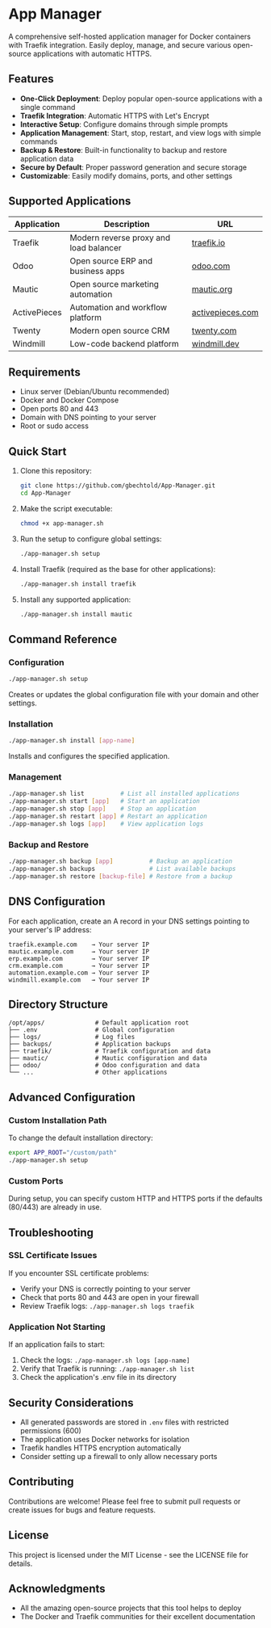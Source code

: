 # App Manager

A comprehensive self-hosted application manager for Docker containers with Traefik integration. Easily deploy, manage, and secure various open-source applications with automatic HTTPS.

## Features

- **One-Click Deployment**: Deploy popular open-source applications with a single command
- **Traefik Integration**: Automatic HTTPS with Let's Encrypt
- **Interactive Setup**: Configure domains through simple prompts
- **Application Management**: Start, stop, restart, and view logs with simple commands
- **Backup & Restore**: Built-in functionality to backup and restore application data
- **Secure by Default**: Proper password generation and secure storage
- **Customizable**: Easily modify domains, ports, and other settings

## Supported Applications

| Application | Description | URL |
|-------------|-------------|-----|
| Traefik | Modern reverse proxy and load balancer | [traefik.io](https://traefik.io/) |
| Odoo | Open source ERP and business apps | [odoo.com](https://www.odoo.com/) |
| Mautic | Open source marketing automation | [mautic.org](https://www.mautic.org/) |
| ActivePieces | Automation and workflow platform | [activepieces.com](https://www.activepieces.com/) |
| Twenty | Modern open source CRM | [twenty.com](https://www.twenty.com/) |
| Windmill | Low-code backend platform | [windmill.dev](https://www.windmill.dev/) |

## Requirements

- Linux server (Debian/Ubuntu recommended)
- Docker and Docker Compose
- Open ports 80 and 443
- Domain with DNS pointing to your server
- Root or sudo access

## Quick Start

1. Clone this repository:
   ```bash
   git clone https://github.com/gbechtold/App-Manager.git
   cd App-Manager
   ```

2. Make the script executable:
   ```bash
   chmod +x app-manager.sh
   ```

3. Run the setup to configure global settings:
   ```bash
   ./app-manager.sh setup
   ```

4. Install Traefik (required as the base for other applications):
   ```bash
   ./app-manager.sh install traefik
   ```

5. Install any supported application:
   ```bash
   ./app-manager.sh install mautic
   ```

## Command Reference

### Configuration

```bash
./app-manager.sh setup
```
Creates or updates the global configuration file with your domain and other settings.

### Installation

```bash
./app-manager.sh install [app-name]
```
Installs and configures the specified application.

### Management

```bash
./app-manager.sh list          # List all installed applications
./app-manager.sh start [app]   # Start an application
./app-manager.sh stop [app]    # Stop an application
./app-manager.sh restart [app] # Restart an application
./app-manager.sh logs [app]    # View application logs
```

### Backup and Restore

```bash
./app-manager.sh backup [app]          # Backup an application
./app-manager.sh backups               # List available backups
./app-manager.sh restore [backup-file] # Restore from a backup
```

## DNS Configuration

For each application, create an A record in your DNS settings pointing to your server's IP address:

```
traefik.example.com    → Your server IP
mautic.example.com     → Your server IP
erp.example.com        → Your server IP
crm.example.com        → Your server IP
automation.example.com → Your server IP
windmill.example.com   → Your server IP
```

## Directory Structure

```
/opt/apps/              # Default application root
├── .env                # Global configuration
├── logs/               # Log files
├── backups/            # Application backups
├── traefik/            # Traefik configuration and data
├── mautic/             # Mautic configuration and data
├── odoo/               # Odoo configuration and data
└── ...                 # Other applications
```

## Advanced Configuration

### Custom Installation Path

To change the default installation directory:

```bash
export APP_ROOT="/custom/path"
./app-manager.sh setup
```

### Custom Ports

During setup, you can specify custom HTTP and HTTPS ports if the defaults (80/443) are already in use.

## Troubleshooting

### SSL Certificate Issues

If you encounter SSL certificate problems:
- Verify your DNS is correctly pointing to your server
- Check that ports 80 and 443 are open in your firewall
- Review Traefik logs: `./app-manager.sh logs traefik`

### Application Not Starting

If an application fails to start:
1. Check the logs: `./app-manager.sh logs [app-name]`
2. Verify that Traefik is running: `./app-manager.sh list`
3. Check the application's .env file in its directory

## Security Considerations

- All generated passwords are stored in `.env` files with restricted permissions (600)
- The application uses Docker networks for isolation
- Traefik handles HTTPS encryption automatically
- Consider setting up a firewall to only allow necessary ports

## Contributing

Contributions are welcome! Please feel free to submit pull requests or create issues for bugs and feature requests.

## License

This project is licensed under the MIT License - see the LICENSE file for details.

## Acknowledgments

- All the amazing open-source projects that this tool helps to deploy
- The Docker and Traefik communities for their excellent documentation
